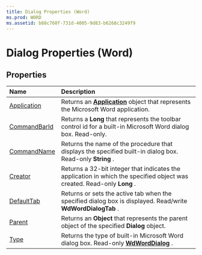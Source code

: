```yaml
---
title: Dialog Properties (Word)
ms.prod: WORD
ms.assetid: b88c760f-731d-4005-9d83-b6268c3249f9
---
```



# Dialog Properties (Word)

## Properties



|**Name**|**Description**|
|:-----|:-----|
|[Application](dialog-application-property-word.md)|Returns an  **[Application](application-object-word.md)** object that represents the Microsoft Word application.|
|[CommandBarId](dialog-commandbarid-property-word.md)|Returns a  **Long** that represents the toolbar control id for a built-in Microsoft Word dialog box. Read-only.|
|[CommandName](dialog-commandname-property-word.md)|Returns the name of the procedure that displays the specified built-in dialog box. Read-only  **String** .|
|[Creator](dialog-creator-property-word.md)|Returns a 32-bit integer that indicates the application in which the specified object was created. Read-only  **Long** .|
|[DefaultTab](dialog-defaulttab-property-word.md)|Returns or sets the active tab when the specified dialog box is displayed. Read/write  **WdWordDialogTab** .|
|[Parent](dialog-parent-property-word.md)|Returns an  **Object** that represents the parent object of the specified **Dialog** object.|
|[Type](dialog-type-property-word.md)|Returns the type of built-in Microsoft Word dialog box. Read-only  **[WdWordDialog](wdworddialog-enumeration-word.md)** .|

